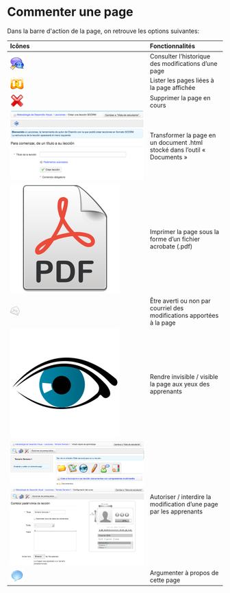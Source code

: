 # Commenter une page

Dans la barre d'action de la page, on retrouve les options suivantes:

| Icônes | Fonctionnalités |
| :--- | :--- |
| ![](../../.gitbook/assets/graficos55%20%287%29.png) | Consulter l’historique des modifications d’une page |
| ![](../../.gitbook/assets/graficos56%20%287%29.png) | Lister les pages liées à la page affichée |
| ![](../../.gitbook/assets/graficos57%20%287%29.png) | Supprimer la page en cours |
| ![](../../.gitbook/assets/graficos59%20%287%29.png) | Transformer la page en un document .html stocké dans l’outil « Documents » |
| ![](../../.gitbook/assets/image191%20%281%29.svg) | Imprimer la page sous la forme d’un fichier acrobate \(.pdf\) |
| ![](../../.gitbook/assets/graficos60%20%287%29.png) | Être averti ou non par courriel des modifications apportées à la page |
| ![](../../.gitbook/assets/image190%20%281%29.svg) | Rendre invisible / visible la page aux yeux des apprenants |
| ![](../../.gitbook/assets/graficos63%20%287%29.png) ![](../../.gitbook/assets/graficos62%20%287%29.png) | Autoriser / interdire la modification d’une page par les apprenants |
| ![](../../.gitbook/assets/image192%20%281%29.png) | Argumenter à propos de cette page |

